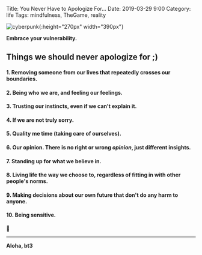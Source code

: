Title: You Never Have to Apologize For...
Date: 2019-03-29 9:00 
Category: life
Tags: mindfulness, TheGame, reality

![cyberpunk](./cyberpunk/sol.jpg){:height="270px" width="390px"}


**Embrace your vulnerability.**



## Things we should never apologize for ;)

#### 1. Removing someone from our lives that repeatedly crosses our boundaries. 

#### 2. Being who we are, and feeling our feelings. 

#### 3. Trusting our instincts, even if we can't explain it. 

#### 4. If we are not truly sorry. 

#### 5. Quality me time (taking care of ourselves). 

#### 6. Our opinion. There is no right or wrong *opinion*, just different insights. 

#### 7. Standing up for what we believe in.

#### 8. Living life the way we choose to, regardless of fitting in with other people's norms. 

#### 9. Making decisions about our own future that don't do any harm to anyone.

#### 10. Being sensitive. 

💜

----

**Aloha, bt3**

